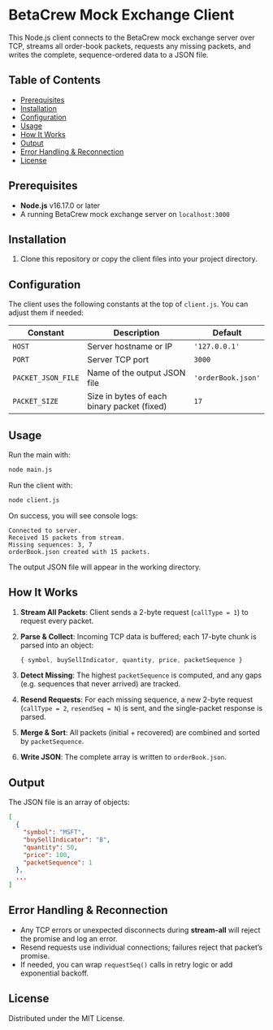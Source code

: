 # BetaCrew Mock Exchange Client

This Node.js client connects to the BetaCrew mock exchange server over TCP, streams all order-book packets, requests any missing packets, and writes the complete, sequence-ordered data to a JSON file.

## Table of Contents

* [Prerequisites](#prerequisites)
* [Installation](#installation)
* [Configuration](#configuration)
* [Usage](#usage)
* [How It Works](#how-it-works)
* [Output](#output)
* [Error Handling & Reconnection](#error-handling--reconnection)
* [License](#license)

## Prerequisites

* **Node.js** v16.17.0 or later
* A running BetaCrew mock exchange server on `localhost:3000`

## Installation

1. Clone this repository or copy the client files into your project directory.


## Configuration

The client uses the following constants at the top of `client.js`. You can adjust them if needed:

| Constant           | Description                                 | Default            |
| ------------------ | ------------------------------------------- | ------------------ |
| `HOST`             | Server hostname or IP                       | `'127.0.0.1'`      |
| `PORT`             | Server TCP port                             | `3000`             |
| `PACKET_JSON_FILE` | Name of the output JSON file                | `'orderBook.json'` |
| `PACKET_SIZE`      | Size in bytes of each binary packet (fixed) | `17`               |

## Usage

Run the main with:

```bash
node main.js
```

Run the client with:

```bash
node client.js
```

On success, you will see console logs:

```
Connected to server.
Received 15 packets from stream.
Missing sequences: 3, 7
orderBook.json created with 15 packets.
```

The output JSON file will appear in the working directory.

## How It Works

1. **Stream All Packets**: Client sends a 2-byte request (`callType = 1`) to request every packet.
2. **Parse & Collect**: Incoming TCP data is buffered; each 17-byte chunk is parsed into an object:

   ```js
   { symbol, buySellIndicator, quantity, price, packetSequence }
   ```
3. **Detect Missing**: The highest `packetSequence` is computed, and any gaps (e.g. sequences that never arrived) are tracked.
4. **Resend Requests**: For each missing sequence, a new 2-byte request (`callType = 2`, `resendSeq = N`) is sent, and the single-packet response is parsed.
5. **Merge & Sort**: All packets (initial + recovered) are combined and sorted by `packetSequence`.
6. **Write JSON**: The complete array is written to `orderBook.json`.

## Output

The JSON file is an array of objects:

```json
[
  {
    "symbol": "MSFT",
    "buySellIndicator": "B",
    "quantity": 50,
    "price": 100,
    "packetSequence": 1
  },
  ...
]
```

## Error Handling & Reconnection

* Any TCP errors or unexpected disconnects during **stream-all** will reject the promise and log an error.
* Resend requests use individual connections; failures reject that packet’s promise.
* If needed, you can wrap `requestSeq()` calls in retry logic or add exponential backoff.

## License

Distributed under the MIT License.
